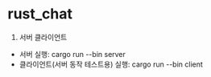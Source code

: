 # rust_chat
1. 서버 클라이언트
- 서버 실행: cargo run --bin server
- 클라이언트(서버 동작 테스트용) 실행: cargo run --bin client
